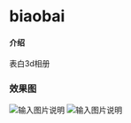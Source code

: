 # biaobai

#### 介绍
表白3d相册

### 效果图

![输入图片说明](https://images.gitee.com/uploads/images/2020/0520/121515_3c93851e_5292673.png "屏幕截图.png")
![输入图片说明](https://images.gitee.com/uploads/images/2020/0520/121535_2c6ecd94_5292673.png "屏幕截图.png")
